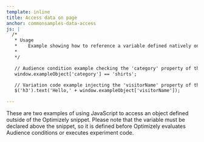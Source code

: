 ```yaml
---
template: inline
title: Access data on page
anchor: commonsamples-data-access
js: |
  /*
   * Usage
   *    Example showing how to reference a variable defined natively on the page from inside Optimizely.
   *
   */

   // Audience condition example checking the 'category' property of the 'exampleObject'
   window.exampleObject['category'] == 'shirts';

   // Variation code example injecting the 'visitorName' property of the 'exampleObject' in the h3 elements
   $('h3').text('Hello,' + window.exampleObject['visitorName']);

---
```


These are two examples of using JavaScript to access an object defined outside of the Optimizely snippet.  Please note that the variable must be declared above the snippet, so it is defined before Optimizely evaluates Audience conditions or executes experiment code.

